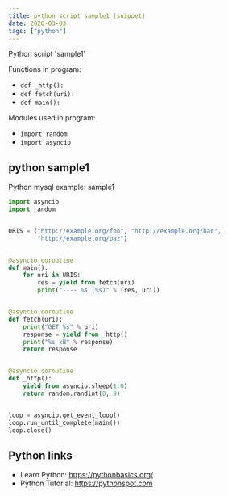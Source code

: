 ```yaml
---
title: python script sample1 (snippet)
date: 2020-03-03
tags: ["python"]
---
```

Python script 'sample1'

Functions in program: 
* `def _http():`
* `def fetch(uri):`
* `def main():`

Modules used in program: 
* `import random`
* `import asyncio`

## python sample1

Python mysql example: sample1

```python
import asyncio
import random


URIS = ("http://example.org/foo", "http://example.org/bar",
        "http://example.org/baz")


@asyncio.coroutine
def main():
    for uri in URIS:
        res = yield from fetch(uri)
        print("---- %s (%s)" % (res, uri))


@asyncio.coroutine
def fetch(uri):
    print("GET %s" % uri)
    response = yield from _http()
    print("%s kB" % response)
    return response


@asyncio.coroutine
def _http():
    yield from asyncio.sleep(1.0)
    return random.randint(0, 9)


loop = asyncio.get_event_loop()
loop.run_until_complete(main())
loop.close()


```

## Python links

- Learn Python: https://pythonbasics.org/
- Python Tutorial: https://pythonspot.com
